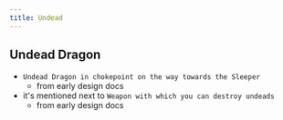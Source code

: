 ```yaml
---
title: Undead
---
```


## Undead Dragon
- `Undead Dragon in chokepoint on the way towards the Sleeper`
  - from early design docs
- it's mentioned next to `Weapon with which you can destroy undeads` 
  - from early design docs
